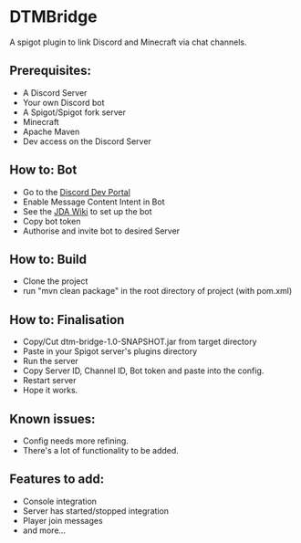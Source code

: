 # DTMBridge
A spigot plugin to link Discord and Minecraft via chat channels.

## Prerequisites:
- A Discord Server
- Your own Discord bot 
- A Spigot/Spigot fork server
- Minecraft
- Apache Maven
- Dev access on the Discord Server

## How to: Bot
- Go to the [Discord Dev Portal](https://discord.com/developers/docs/intro)
- Enable Message Content Intent in Bot
- See the [JDA Wiki](https://jda.wiki/using-jda/getting-started/#creating-a-discord-bot) to set up the bot
- Copy bot token
- Authorise and invite bot to desired Server


## How to: Build
- Clone the project 
- run "mvn clean package" in the root directory of project (with pom.xml)

## How to: Finalisation
- Copy/Cut dtm-bridge-1.0-SNAPSHOT.jar from target directory
- Paste in your Spigot server's plugins directory
- Run the server
- Copy Server ID, Channel ID, Bot token and paste into the config.
- Restart server
- Hope it works.

## Known issues:
- Config needs more refining.
- There's a lot of functionality to be added.

## Features to add:
- Console integration 
- Server has started/stopped integration
- Player join messages
- and more...
